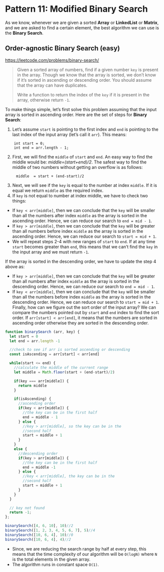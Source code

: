 # Pattern 11: Modified Binary Search

As we know, whenever we are given a sorted <b>Array</b> or <b>LinkedList</b> or <b>Matrix</b>, and we are asked to find a certain element, the best algorithm we can use is the <b>Binary Search</b>.

## Order-agnostic Binary Search (easy)
https://leetcode.com/problems/binary-search/
> Given a sorted array of numbers, find if a given number `key` is present in the array. Though we know that the array is sorted, we don’t know if it’s sorted in ascending or descending order. You should assume that the array can have duplicates.
>
> Write a function to return the index of the `key` if it is present in the array, otherwise return `-1`.

To make things simple, let’s first solve this problem assuming that the input array is sorted in ascending order. Here are the set of steps for <b>Binary Search</b>:
1. Let’s assume `start` is pointing to the first index and `end` is pointing to the last index of the input array (let’s call it `arr`). This means:
````
    int start = 0;
    int end = arr.length - 1;
````
2. First, we will find the `middle` of `start` and `end`. An easy way to find the middle would be: <i>middle=(start+end)/2</i>.  The safest way to find the middle of two numbers without getting an overflow is as follows:
````
     middle  = start + (end-start)/2
`````
3. Next, we will see if the `key` is equal to the number at index `middle`. If it is equal we return `middle` as the required index.
4. If `key` is not equal to number at index middle, we have to check two things:
- If `key < arr[middle]`, then we can conclude that the `key` will be smaller than all the numbers after index `middle` as the array is sorted in the ascending order. Hence, we can reduce our search to `end = mid - 1`.
- If `key > arr[middle]`, then we can conclude that the `key` will be greater than all numbers before index `middle` as the array is sorted in the ascending order. Hence, we can reduce our search to `start = mid + 1`.
- We will repeat steps 2-4 with new ranges of `start` to `end`. If at any time `start` becomes greater than `end`, this means that we can’t find the `key` in the input array and we must return `-1`.

If the array is sorted in the descending order, we have to update the step 4 above as:
- If `key > arr[middle]`, then we can conclude that the `key` will be greater than all numbers after index `middle` as the array is sorted in the descending order. Hence, we can reduce our search to `end = mid - 1`.
- If `key < arr[middle]`, then we can conclude that the `key` will be smaller than all the numbers before index `middle` as the array is sorted in the descending order. Hence, we can reduce our search to `start = mid + 1`.
Finally, how can we figure out the sort order of the input array? We can compare the numbers pointed out by `start` and `end` index to find the sort order. If `arr[start] < arr[end]`, it means that the numbers are sorted in ascending order otherwise they are sorted in the descending order.
````javascript
function binarySearch (arr, key) {
  let start = 0
  let end = arr.length -1

  //check to see if arr is sorted ascending or descending
  const isAscending = arr[start] < arr[end]

  while(start <= end) {
    //calculate the middle of the current range
    let middle = Math.floor(start + (end-start)/2)

    if(key === arr[middle]) {
      return middle
    }

    if(isAscending) {
      //ascending order
      if(key < arr[middle]) {
        //the key can be in the first half
        end = middle - 1
      } else {
        //key > arr[middle], so the key can be in the
        //second half
        start = middle + 1
      }
    }
    else {
      //descending order
      if(key > arr[middle]) {
        //the key can be in the first half
        end = middle -1
      } else {
        //key < arr[middle], the key can be in the
        //second half
        start = middle + 1
      }
    }
  }

  // key not found
  return -1;
};

binarySearch([4, 6, 10], 10)//2
binarySearch([1, 2, 3, 4, 5, 6, 7], 5)//4
binarySearch([10, 6, 4], 10)//0
binarySearch([10, 6, 4], 4)//2
````
- Since, we are reducing the search range by half at every step, this means that the time complexity of our algorithm will be `O(logN)` where `N` is the total elements in the given array.
- The algorithm runs in constant space `O(1)`.
